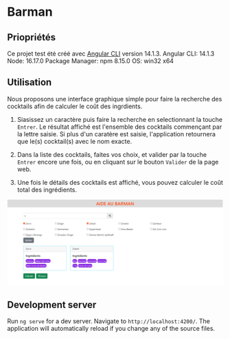 # Barman

## Priopriétés
Ce projet test  été créé avec  [Angular CLI](https://github.com/angular/angular-cli) version 14.1.3.
Angular CLI: 14.1.3
Node: 16.17.0
Package Manager: npm 8.15.0 
OS: win32 x64

## Utilisation

Nous proposons une interface graphique simple pour faire la recherche des cocktails afin de calculer le coût des ingrdients.

1. Siasissez un caractère puis faire la recherche en selectionnant la touche `Entrer`.
Le résultat affiché est l'ensemble des cocktails commençant par la lettre saisie. 
Si plus d'un caratère est saisie, l'application retournera que le(s) cocktail(s) avec le nom exacte.

2. Dans la liste des cocktails, faites vos choix, et valider par la touche `Entrer` encore une fois, ou en cliquant sur le bouton `Valider` de la page web.

3. Une fois le détails des cocktails est affiché, vous pouvez calculer le coût total des ingrédients.

![alt text](./src/assets/aide-au-barman.PNG "Title")

## Development server

Run `ng serve` for a dev server. Navigate to `http://localhost:4200/`. The application will automatically reload if you change any of the source files.

